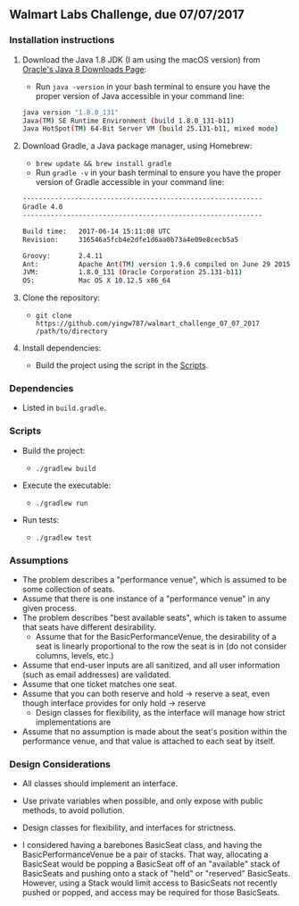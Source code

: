 ## Walmart Labs Challenge, due 07/07/2017

### Installation instructions

1. Download the Java 1.8 JDK (I am using the macOS version) from [Oracle's Java 8 Downloads Page](http://www.oracle.com/technetwork/java/javase/downloads/jdk8-downloads-2133151.html):
    - Run `java -version` in your bash terminal to ensure you have the proper version of Java accessible in your command line:

    ```bash
    java version "1.8.0_131"
    Java(TM) SE Runtime Environment (build 1.8.0_131-b11)
    Java HotSpot(TM) 64-Bit Server VM (build 25.131-b11, mixed mode)
    ```

2. Download Gradle, a Java package manager, using Homebrew:
    - `brew update && brew install gradle`
    - Run `gradle -v` in your bash terminal to ensure you have the proper version of Gradle accessible in your command line:

    ```bash
    ------------------------------------------------------------
    Gradle 4.0
    ------------------------------------------------------------

    Build time:   2017-06-14 15:11:08 UTC
    Revision:     316546a5fcb4e2dfe1d6aa0b73a4e09e8cecb5a5

    Groovy:       2.4.11
    Ant:          Apache Ant(TM) version 1.9.6 compiled on June 29 2015
    JVM:          1.8.0_131 (Oracle Corporation 25.131-b11)
    OS:           Mac OS X 10.12.5 x86_64
    ```

3. Clone the repository:
    - `git clone https://github.com/yingw787/walmart_challenge_07_07_2017 /path/to/directory`

4. Install dependencies:
    - Build the project using the script in the [Scripts](#scripts).


### Dependencies
- Listed in `build.gradle`.


### Scripts

- Build the project:
    - `./gradlew build`

- Execute the executable:
    - `./gradlew run`

- Run tests:
    - `./gradlew test`


### Assumptions

- The problem describes a "performance venue", which is assumed to be some collection of seats.
- Assume that there is one instance of a "performance venue" in any given process.
- The problem describes "best available seats", which is taken to assume that seats have different desirability.
    - Assume that for the BasicPerformanceVenue, the desirability of a seat is linearly proportional to the row the seat is in (do not consider columns, levels, etc.)
- Assume that end-user inputs are all sanitized, and all user information (such as email addresses) are validated.
- Assume that one ticket matches one seat.
- Assume that you can both reserve and hold -> reserve a seat, even though interface provides for only hold -> reserve
    - Design classes for flexibility, as the interface will manage how strict implementations are
- Assume that no assumption is made about the seat's position within the performance venue,
  and that value is attached to each seat by itself.


### Design Considerations

- All classes should implement an interface.
- Use private variables when possible, and only expose with public methods, to
  avoid pollution.
- Design classes for flexibility, and interfaces for strictness.

- I considered having a barebones BasicSeat class, and having the BasicPerformanceVenue be a pair of stacks. That way, allocating a BasicSeat would be popping a BasicSeat off of an "available" stack of BasicSeats and pushing onto a stack of "held" or "reserved" BasicSeats. However, using a Stack would limit access to BasicSeats not recently pushed or popped, and access may be required for those BasicSeats.

